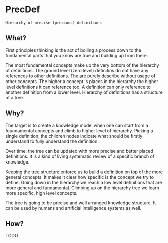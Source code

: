 # PrecDef
`
Hierarchy of precise (precious) definitions
`

## What?

First principles thinking is the act of boiling a process down to the fundamental parts that you know are true and building up from there.

The most fundamental concepts make up the very bottom of the hierarchy of definitions. The ground level (zero level) definitios do not have any references to other definitions. The are purely describe without usage of other concepts. The higher a concept is places in the hierarchy the higher level definitions it can reference too. A definition can only reference to another definition from a lower level. Hierarchy of definitions has a structure of a tree.

## Why?

The target is to create a knowledge model when one can start from a foundamental concepts and climb to higher level of hierarchy. Picking a single definition, the children nodes indicate what should be firstly understand to fully understand the definition.

Over time, the tree can be updated with more precise and better placed definitions. It is a kind of living systematic review of a specific branch of knowledge.

Keeping the tree structure enforce us to build a definition on top of the more general concepts. It makes it clear how specific is the concept we try to define. Going down in the hierarchy we reach a low level definitions that are more general and fundamental. Climping up on the hierarchy tree we learn more specific, high level concepts.

The tree is going to be precise and well arranged knowledge structure. It can be used by humans and artificial intelligence systems as well.

## How?

TODO
